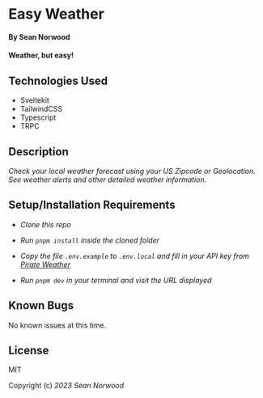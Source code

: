 # Easy Weather

#### By Sean Norwood

#### Weather, but easy!

## Technologies Used

- Sveltekit
- TailwindCSS
- Typescript
- TRPC

## Description

_Check your local weather forecast using your US Zipcode or Geolocation. See weather alerts and other detailed weather information._

## Setup/Installation Requirements

- _Clone this repo_

- _Run `pnpm install` inside the cloned folder_

- _Copy the file `.env.example` to `.env.local` and fill in your API key from [Pirate Weather](https://api.pirateweather.net)_

- _Run `pnpm dev` in your terminal and visit the URL displayed_

## Known Bugs

No known issues at this time.

## License

MIT

Copyright (c) _2023_ _Sean Norwood_
